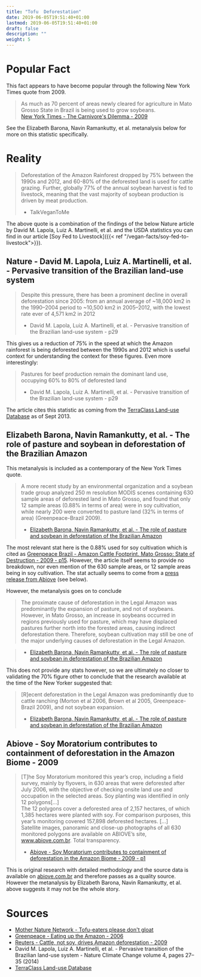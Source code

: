 ```yaml
---
title: "Tofu  Deforestation"
date: 2019-06-05T19:51:40+01:00
lastmod: 2019-06-05T19:51:40+01:00
draft: false
description: ""
weight: 5
---
```



# Popular Fact
This fact appears to have become popular through the following New York Times quote from 2009.

 > As much as 70 percent of areas newly cleared for agriculture in Mato Grosso State in Brazil is being used to grow soybeans.  
 > [New York Times - The Carnivore's Dilemma - 2009](https://www.nytimes.com/2009/10/31/opinion/31niman.html)

 See the Elizabeth Barona, Navin Ramankutty, et al. metanalysis below for more on this statistic specifically.

# Reality

> Deforestation of the Amazon Rainforest dropped by 75% between the 1990s and 2012, and 60-80% of the deforested land is used for cattle grazing.
> Further, globally 77% of the annual soybean harvest is fed to livestock, meaning that the vast majority of soybean production is driven by meat production.  
> - TalkVeganToMe

The above quote is a combination of the findings of the below Nature article by David M. Lapola, Luiz A. Martinelli, et al. and the USDA statistics you can find in our article [Soy Fed to Livestock]({{< ref "/vegan-facts/soy-fed-to-livestock">}}).

## Nature - David M. Lapola, Luiz A. Martinelli, et al. - Pervasive transition of the Brazilian land-use system

>  Despite this pressure, there has been a prominent decline in overall deforestation since 2005: from an annual average of ~18,000 km2 in the 1990–2004 period to ~10,500 km2 in 2005–2012, with the lowest rate ever of 4,571  km2 in 2012  
> - David M. Lapola, Luiz A. Martinelli, et al. - Pervasive transition of the Brazilian land-use system - p29

This gives us a reduction of 75% in the speed at which the Amazon rainforest is being deforested between the 1990s and 2012 which is useful context for understanding the context for these figures. Even more interestingly:

> Pastures for beef production remain the dominant land use, occupying 60% to 80% of deforested land  
> - David M. Lapola, Luiz A. Martinelli, et al. - Pervasive transition of the Brazilian land-use system - p29

The article cites this statistic as coming from the [TerraClass Land-use Database](http://inpe-em.ccst.inpe.br/en/papers/terraclass-amazon-land-use-database-2/) as of Sept 2013.

## Elizabeth Barona, Navin Ramankutty, et al. - The role of pasture and soybean in deforestation of the Brazilian Amazon

This metanalysis is included as a contemporary of the New York Times quote.

> A more recent study by an environmental organization and a soybean trade group analyzed 250 m resolution MODIS scenes containing 630 sample areas of deforested land in Mato Grosso, and found that only 12 sample areas (0.88% in terms of area) were in soy cultivation, while nearly 200 were converted to pasture land (32% in terms of area) (Greenpeace-Brazil 2009).
>  - [Elizabeth Barona, Navin Ramankutty, et al. - The role of pasture and soybean in deforestation of the Brazilian Amazon](https://iopscience.iop.org/article/10.1088/1748-9326/5/2/024002/meta)

The most relevant stat here is the 0.88% used for soy cultivation which is cited as [Greenpeace Brazil - Amazon Cattle Footprint. Mato Grosso: State of Destruction - 2009 - p15](https://www.greenpeace.org/usa/research/amazon-cattle-footprint-mato/). However, the article itself seems to provide no breakdown, nor even mention of the 630 sample areas, or 12 sample areas being in soy cultivation. The stat actually seems to come from a [press release from Abiove](http://www.abiove.com.br/english/sustent/bs_edicao015_abr09_us.pdf) (see below).

However, the metanalysis goes on to conclude   

> The proximate cause of deforestation in the Legal Amazon was predominantly the expansion of pasture, and not of soybeans. However, in Mato Grosso, an increase in soybeans occurred in regions previously used for pasture, which may have displaced pastures further north into the forested areas, causing indirect deforestation there. Therefore, soybean cultivation may still be one of the major underlying causes of deforestation in the Legal Amazon.  

>  - [Elizabeth Barona, Navin Ramankutty, et al. - The role of pasture and soybean in deforestation of the Brazilian Amazon](https://iopscience.iop.org/article/10.1088/1748-9326/5/2/024002/meta)

This does not provide any stats however, so we are ultimately no closer to validating the 70% figure other to conclude that the research available at the time of the New Yorker suggested that: 

> [R]ecent deforestation in the Legal Amazon was predominantly due to cattle ranching (Morton et al 2006, Brown et al 2005, Greenpeace-Brazil 2009), and not soybean expansion.  
>  - [Elizabeth Barona, Navin Ramankutty, et al. - The role of pasture and soybean in deforestation of the Brazilian Amazon](https://iopscience.iop.org/article/10.1088/1748-9326/5/2/024002/meta)

## Abiove - Soy Moratorium contributes to containment of deforestation in the Amazon Biome - 2009 
> [T]he Soy Moratorium monitored this year’s crop, including a field survey, mainly by flyovers, in 630 areas that were deforested after July 2006, with the objective of checking onsite land use and occupation in the selected areas. Soy planting was identified in only 12 polygons[...]  
> The 12 polygons cover a deforested area of 2,157 hectares, of which 1,385 hectares were planted with soy. For comparison purposes, this year’s monitoring covered 157,898 deforested hectares. [...]  
> Satellite images, panoramic and close-up photographs of all 630 monitored polygons are available on ABIOVE’s site, www.abiove.com.br. Total transparency.  
> - [Abiove - Soy Moratorium contributes to containment of deforestation in the Amazon Biome - 2009 - p1](http://www.abiove.com.br/english/sustent/bs_edicao015_abr09_us.pdf)

This is original research with detailed methodology and the source data is available on [abiove.com.br](www.abiove.com.br) and therefore passes as a quality source. However the metanalysis by Elizabeth Barona, Navin Ramankutty, et al. above suggests it may not be the whole story.

# Sources

- [Mother Nature Network - Tofu-eaters please don't gloat](https://web.archive.org/web/20091105065606/http://www.mnn.com/technology/research-innovations/blogs/tofu-eaters-please-dont-gloat) 
- [Greenpeace - Eating up the Amazon - 2006](https://www.greenpeace.org/usa/wp-content/uploads/legacy/Global/usa/report/2010/2/eating-up-the-amazon.pdf?53ea6e)
- [Reuters - Cattle, not soy, drives Amazon deforestation - 2009](https://www.reuters.com/article/idUSN14438957)
- David M. Lapola, Luiz A. Martinelli, et al. - Pervasive transition of the Brazilian land-use system - Nature Climate Change volume 4, pages 27–35 (2014)
- [TerraClass Land-use Database](http://inpe-em.ccst.inpe.br/en/papers/terraclass-amazon-land-use-database-2/)